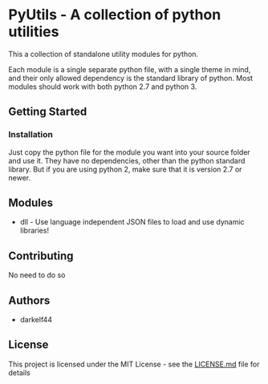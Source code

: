 # PyUtils - A collection of python utilities

This a collection of standalone utility modules for python.

Each module is a single separate python file, with a single theme in mind, and their only allowed dependency is the
standard library of python. Most modules should work with both python 2.7 and python 3.

## Getting Started

### Installation

Just copy the python file for the module you want into your source folder and use it. They have no dependencies, other
than the python standard library. But if you are using python 2, make sure that it is version 2.7 or newer.

## Modules

- dll - Use language independent JSON files to load and use dynamic libraries!

## Contributing

No need to do so

## Authors

- darkelf44

## License

This project is licensed under the MIT License - see the [LICENSE.md](LICENSE.md) file for details

